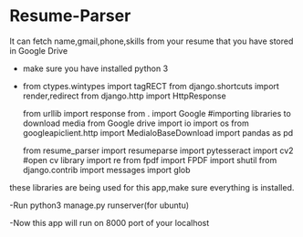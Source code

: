 # Resume-Parser
It can fetch name,gmail,phone,skills from your resume that you have stored in Google Drive
- make sure you have installed python 3
- from ctypes.wintypes import tagRECT
  from django.shortcuts import render,redirect
  from django.http import HttpResponse

  from urllib import response
  from . import Google
  #importing libraries to download media from Google drive
  import io
  import os
  from googleapiclient.http import MediaIoBaseDownload
  import pandas as pd

  from resume_parser import resumeparse
  import pytesseract
  import cv2  #open cv library
  import re
  from fpdf import FPDF
  import shutil
  from django.contrib import messages
  import glob
 
 these libraries are being used for this app,make sure everything is installed.
 
 -Run python3 manage.py runserver(for ubuntu)
 
 -Now this app will run on 8000 port of your localhost
